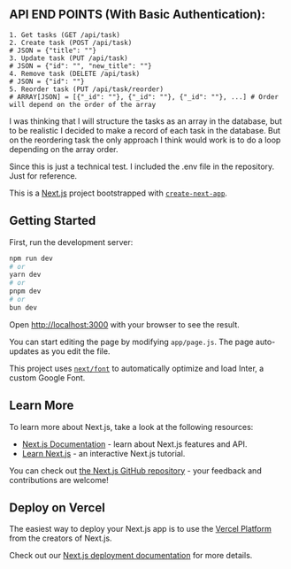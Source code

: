 ## API END POINTS (With Basic Authentication):
```
1. Get tasks (GET /api/task)
2. Create task (POST /api/task)
# JSON = {"title": ""}
3. Update task (PUT /api/task)
# JSON = {"id": "", "new_title": ""}
4. Remove task (DELETE /api/task)
# JSON = {"id": ""}
5. Reorder task (PUT /api/task/reorder)
# ARRAY[JSON] = [{"_id": ""}, {"_id": ""}, {"_id": ""}, ...] # Order will depend on the order of the array
```
I was thinking that I will structure the tasks as an array in the database, but to be realistic I decided to make a record of each task in the database. But on the reordering task the only approach I think would work is to do a loop depending on the array order.

Since this is just a technical test. I included the .env file in the repository. Just for reference.

This is a [Next.js](https://nextjs.org/) project bootstrapped with [`create-next-app`](https://github.com/vercel/next.js/tree/canary/packages/create-next-app).

## Getting Started

First, run the development server:

```bash
npm run dev
# or
yarn dev
# or
pnpm dev
# or
bun dev
```

Open [http://localhost:3000](http://localhost:3000) with your browser to see the result.

You can start editing the page by modifying `app/page.js`. The page auto-updates as you edit the file.

This project uses [`next/font`](https://nextjs.org/docs/basic-features/font-optimization) to automatically optimize and load Inter, a custom Google Font.

## Learn More

To learn more about Next.js, take a look at the following resources:

- [Next.js Documentation](https://nextjs.org/docs) - learn about Next.js features and API.
- [Learn Next.js](https://nextjs.org/learn) - an interactive Next.js tutorial.

You can check out [the Next.js GitHub repository](https://github.com/vercel/next.js/) - your feedback and contributions are welcome!

## Deploy on Vercel

The easiest way to deploy your Next.js app is to use the [Vercel Platform](https://vercel.com/new?utm_medium=default-template&filter=next.js&utm_source=create-next-app&utm_campaign=create-next-app-readme) from the creators of Next.js.

Check out our [Next.js deployment documentation](https://nextjs.org/docs/deployment) for more details.
